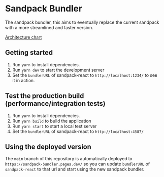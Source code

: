 # Sandpack Bundler

The sandpack bundler, this aims to eventually replace the current sandpack with a more streamlined and faster version.

[Architecture chart](https://excalidraw.csb.dev/OF3psMUWe9WwUWgrevj5Es2JnDE3/1pzFeqkVTX12H8lmGuez)

## Getting started

1. Run `yarn` to install dependencies.
2. Run `yarn dev` to start the development server
3. Set the `bundlerURL` of sandpack-react to `http://localhost:1234/` to see it in action.

## Test the production build (performance/integration tests)

1. Run `yarn` to install dependencies.
2. Run `yarn build` to build the application
3. Run `yarn start` to start a local test server
4. Set the `bundlerURL` of sandpack-react to `http://localhost:4587/`

## Using the deployed version

The `main` branch of this repository is automatically deployed to `https://sandpack-bundler.pages.dev/` so you can update `bundlerURL` of `sandpack-react` to that url and start using the new sandpack bundler.

